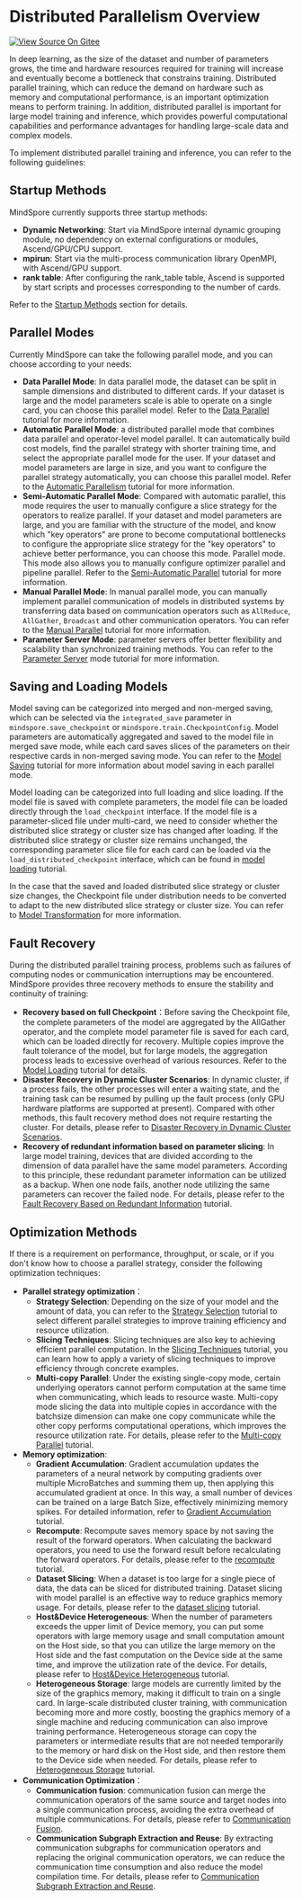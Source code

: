 # Distributed Parallelism Overview

[![View Source On Gitee](https://mindspore-website.obs.cn-north-4.myhuaweicloud.com/website-images/master/resource/_static/logo_source_en.png)](https://gitee.com/mindspore/docs/blob/master/tutorials/experts/source_en/parallel/overview.md)

In deep learning, as the size of the dataset and number of parameters grows, the time and hardware resources required for training will increase and eventually become a bottleneck that constrains training. Distributed parallel training, which can reduce the demand on hardware such as memory and computational performance, is an important optimization means to perform training. In addition, distributed parallel is important for large model training and inference, which provides powerful computational capabilities and performance advantages for handling large-scale data and complex models.

To implement distributed parallel training and inference, you can refer to the following guidelines:

## Startup Methods

MindSpore currently supports three startup methods:

- **Dynamic Networking**: Start via MindSpore internal dynamic grouping module, no dependency on external configurations or modules, Ascend/GPU/CPU support.
- **mpirun**: Start via the multi-process communication library OpenMPI, with Ascend/GPU support.
- **rank table**: After configuring the rank_table table, Ascend is supported by start scripts and processes corresponding to the number of cards.

Refer to the [Startup Methods](https://www.mindspore.cn/tutorials/experts/en/master/parallel/startup_method.html) section for details.

## Parallel Modes

Currently MindSpore can take the following parallel mode, and you can choose according to your needs:

- **Data Parallel Mode**: In data parallel mode, the dataset can be split in sample dimensions and distributed to different cards. If your dataset is large and the model parameters scale is able to operate on a single card, you can choose this parallel model. Refer to the [Data Parallel](https://www.mindspore.cn/tutorials/experts/en/master/parallel/data_parallel.html) tutorial for more information.
- **Automatic Parallel Mode**: a distributed parallel mode that combines data parallel and operator-level model parallel. It can automatically build cost models, find the parallel strategy with shorter training time, and select the appropriate parallel mode for the user. If your dataset and model parameters are large in size, and you want to configure the parallel strategy automatically, you can choose this parallel model. Refer to the [Automatic Parallelism](https://www.mindspore.cn/tutorials/experts/en/master/parallel/auto_parallel.html) tutorial for more information.
- **Semi-Automatic Parallel Mode**: Compared with automatic parallel, this mode requires the user to manually configure a slice strategy for the operators to realize parallel. If your dataset and model parameters are large, and you are familiar with the structure of the model, and know which "key operators" are prone to become computational bottlenecks to configure the appropriate slice strategy for the "key operators" to achieve better performance, you can choose this mode. Parallel mode. This mode also allows you to manually configure optimizer parallel and pipeline parallel. Refer to the [Semi-Automatic Parallel](https://www.mindspore.cn/tutorials/experts/en/master/parallel/semi_auto_parallel.html) tutorial for more information.
- **Manual Parallel Mode**: In manual parallel mode, you can manually implement parallel communication of models in distributed systems by transferring data based on communication operators such as `AllReduce`, `AllGather`, `Broadcast` and other communication operators. You can refer to the [Manual Parallel](https://www.mindspore.cn/tutorials/experts/en/master/parallel/manual_parallel.html) tutorial for more information.
- **Parameter Server Mode**: parameter servers offer better flexibility and scalability than synchronized training methods. You can refer to the [Parameter Server](https://www.mindspore.cn/tutorials/experts/en/master/parallel/parameter_server_training.html) mode tutorial for more information.

## Saving and Loading Models

Model saving can be categorized into merged and non-merged saving, which can be selected via the `integrated_save` parameter in `mindspore.save_checkpoint` or `mindspore.train.CheckpointConfig`. Model parameters are automatically aggregated and saved to the model file in merged save mode, while each card saves slices of the parameters on their respective cards in non-merged saving mode. You can refer to the [Model Saving](https://www.mindspore.cn/tutorials/experts/en/master/parallel/model_saving.html) tutorial for more information about model saving in each parallel mode.

Model loading can be categorized into full loading and slice loading. If the model file is saved with complete parameters, the model file can be loaded directly through the `load_checkpoint` interface. If the model file is a parameter-sliced file under multi-card, we need to consider whether the distributed slice strategy or cluster size has changed after loading. If the distributed slice strategy or cluster size remains unchanged, the corresponding parameter slice file for each card can be loaded via the `load_distributed_checkpoint` interface, which can be found in [model loading](https://www.mindspore.cn/tutorials/experts/en/master/parallel/model_loading.html) tutorial.

In the case that the saved and loaded distributed slice strategy or cluster size changes, the Checkpoint file under distribution needs to be converted to adapt to the new distributed slice strategy or cluster size. You can refer to [Model Transformation](https://www.mindspore.cn/tutorials/experts/en/master/parallel/model_transformation.html) for more information.

## Fault Recovery

During the distributed parallel training process, problems such as failures of computing nodes or communication interruptions may be encountered. MindSpore provides three recovery methods to ensure the stability and continuity of training:

- **Recovery based on full Checkpoint**：Before saving the Checkpoint file, the complete parameters of the model are aggregated by the AllGather operator, and the complete model parameter file is saved for each card, which can be loaded directly for recovery. Multiple copies improve the fault tolerance of the model, but for large models, the aggregation process leads to excessive overhead of various resources. Refer to the [Model Loading](https://www.mindspore.cn/tutorials/experts/en/master/parallel/model_loading.html) tutorial for details.
- **Disaster Recovery in Dynamic Cluster Scenarios**: In dynamic cluster, if a process fails, the other processes will enter a waiting state, and the training task can be resumed by pulling up the fault process (only GPU hardware platforms are supported at present). Compared with other methods, this fault recovery method does not require restarting the cluster. For details, please refer to [Disaster Recovery in Dynamic Cluster Scenarios](https://www.mindspore.cn/tutorials/experts/en/master/parallel/disaster_recover.html).
- **Recovery of redundant information based on parameter slicing**: In large model training, devices that are divided according to the dimension of data parallel have the same model parameters. According to this principle, these redundant parameter information can be utilized as a backup. When one node fails, another node utilizing the same parameters can recover the failed node. For details, please refer to the [Fault Recovery Based on Redundant Information](https://www.mindspore.cn/tutorials/experts/en/master/parallel/fault_recover.html) tutorial.

## Optimization Methods

If there is a requirement on performance, throughput, or scale, or if you don't know how to choose a parallel strategy, consider the following optimization techniques:

- **Parallel strategy optimization**：
    - **Strategy Selection**: Depending on the size of your model and the amount of data, you can refer to the [Strategy Selection](https://www.mindspore.cn/tutorials/experts/en/master/parallel/strategy_select.html) tutorial to select different parallel strategies to improve training efficiency and resource utilization.
    - **Slicing Techniques**: Slicing techniques are also key to achieving efficient parallel computation. In the [Slicing Techniques](https://www.mindspore.cn/tutorials/experts/en/master/parallel/split_technique.html) tutorial, you can learn how to apply a variety of slicing techniques to improve efficiency through concrete examples.
    - **Multi-copy Parallel**: Under the existing single-copy mode, certain underlying operators cannot perform computation at the same time when communicating, which leads to resource waste. Multi-copy mode slicing the data into multiple copies in accordance with the batchsize dimension can make one copy communicate while the other copy performs computational operations, which improves the resource utilization rate. For details, please refer to the [Multi-copy Parallel](https://www.mindspore.cn/tutorials/experts/en/master/parallel/multiple_copy.html) tutorial.
- **Memory optimization**:
    - **Gradient Accumulation**: Gradient accumulation updates the parameters of a neural network by computing gradients over multiple MicroBatches and summing them up, then applying this accumulated gradient at once. In this way, a small number of devices can be trained on a large Batch Size, effectively minimizing memory spikes. For detailed information, refer to [Gradient Accumulation](https://www.mindspore.cn/tutorials/experts/en/master/parallel/distributed_gradient_accumulation.html) tutorial.
    - **Recompute**: Recompute saves memory space by not saving the result of the forward operators. When calculating the backward operators, you need to use the forward result before recalculating the forward operators. For details, please refer to the [recompute](https://www.mindspore.cn/tutorials/experts/en/master/parallel/recompute.html) tutorial.
    - **Dataset Slicing**: When a dataset is too large for a single piece of data, the data can be sliced for distributed training. Dataset slicing with model parallel is an effective way to reduce graphics memory usage. For details, please refer to the [dataset slicing](https://www.mindspore.cn/tutorials/experts/en/master/parallel/dataset_slice.html) tutorial.
    - **Host&Device Heterogeneous**: When the number of parameters exceeds the upper limit of Device memory, you can put some operators with large memory usage and small computation amount on the Host side, so that you can utilize the large memory on the Host side and the fast computation on the Device side at the same time, and improve the utilization rate of the device. For details, please refer to [Host&Device Heterogeneous](https://www.mindspore.cn/tutorials/experts/en/master/parallel/host_device_training.html) tutorial.
    - **Heterogeneous Storage**: large models are currently limited by the size of the graphics memory, making it difficult to train on a single card. In large-scale distributed cluster training, with communication becoming more and more costly, boosting the graphics memory of a single machine and reducing communication can also improve training performance. Heterogeneous storage can copy the parameters or intermediate results that are not needed temporarily to the memory or hard disk on the Host side, and then restore them to the Device side when needed. For details, please refer to [Heterogeneous Storage](https://www.mindspore.cn/tutorials/experts/en/master/parallel/memory_offload.html) tutorial.
- **Communication Optimization**：
    - **Communication fusion**: communication fusion can merge the communication operators of the same source and target nodes into a single communication process, avoiding the extra overhead of multiple communications. For details, please refer to [Communication Fusion](https://www.mindspore.cn/tutorials/experts/en/master/parallel/comm_fusion.html).
    - **Communication Subgraph Extraction and Reuse**: By extracting communication subgraphs for communication operators and replacing the original communication operators, we can reduce the communication time consumption and also reduce the model compilation time. For details, please refer to [Communication Subgraph Extraction and Reuse](https://www.mindspore.cn/tutorials/experts/en/master/parallel/comm_subgraph.html).

